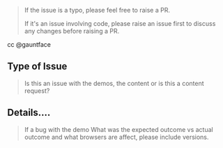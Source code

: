 > If the issue is a typo, please feel free to raise a PR.
>
> If it's an issue involving code, please raise an issue first to discuss
> any changes before raising a PR.

cc @gauntface

## Type of Issue
> Is this an issue with the demos, the content or is this a content request?


## Details....
> If a bug with the demo What was the expected outcome vs actual outcome
> and what browsers are affect, please include versions.
